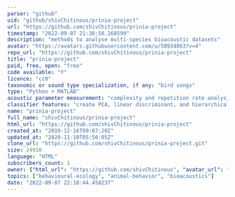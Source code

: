 ```yaml
---
parser: "github"
uid: "github/shivChitinous/prinia-project"
url: "https://github.com/shivChitinous/prinia-project"
timestamp: "2022-09-07 21:38:50.168599"
description: "methods to analyse multi-species bioacoustic datasets"
avatar: "https://avatars.githubusercontent.com/u/58934863?v=4"
repo_url: "https://github.com/shivChitinous/prinia-project"
title: "prinia-project"
paid, free, open: "free"
code available: "Y"
licence: "cc0"
taxonomic or sound type specialization, if any: "bird songs"
type: "Python + MATLAB"
acoustic parameter measurement: "complexity and repetition rate analysis for bird songs"
classifier features: "create PCA, linear discriminant, and hierarchical clustering classifiers to classify song notes"
name: "prinia-project"
full_name: "shivChitinous/prinia-project"
html_url: "https://github.com/shivChitinous/prinia-project"
created_at: "2019-12-16T09:07:20Z"
updated_at: "2020-11-10T05:50:05Z"
clone_url: "https://github.com/shivChitinous/prinia-project.git"
size: 24910
language: "HTML"
subscribers_count: 1
owner: {"html_url": "https://github.com/shivChitinous", "avatar_url": "https://avatars.githubusercontent.com/u/58934863?v=4", "login": "shivChitinous", "type": "User"}
topics: ["behavioural-ecology", "animal-behavior", "bioacoustics"]
date: "2022-09-07 22:18:44.458237"
---
```

